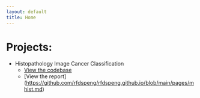 ```yaml
---
layout: default
title: Home
---
```


# Projects:

- Histopathology Image Cancer Classification
	- [View the codebase](https://github.com/rfdspeng/ml_ai_portfolio/tree/main/mhist)
	- [View the report] (https://github.com/rfdspeng/rfdspeng.github.io/blob/main/pages/mhist.md)